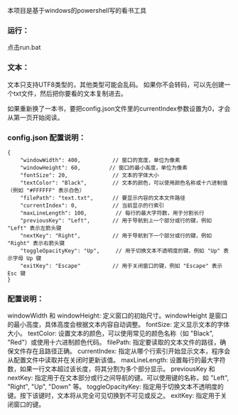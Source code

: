 本项目是基于windows的powershell写的看书工具

### 运行：
点击run.bat

### 文本：
文本只支持UTF8类型的，其他类型可能会乱码。
如果你不会转码，可以先创建一个txt文件，然后把你要看的文本复制进去。

如果重新换了一本书，要把config.json文件里的currentIndex参数设置为0，才会从第一页开始阅读。


### config.json 配置说明：

~~~
{
    "windowWidth": 400,          // 窗口的宽度，单位为像素
    "windowHeight": 60,         // 窗口的最小高度，单位为像素
    "fontSize": 20,              // 文本的字体大小
    "textColor": "Black",        // 文本的颜色，可以使用颜色名称或十六进制值（例如 "#FFFFFF" 表示白色）
    "filePath": "text.txt",      // 要显示内容的文本文件路径
    "currentIndex": 0,           // 当前显示的行索引
    "maxLineLength": 100,         // 每行的最大字符数，用于分割长行
    "previousKey": "Left",       // 用于导航到上一个部分或行的键，例如 "Left" 表示左箭头键
    "nextKey": "Right",          // 用于导航到下一个部分或行的键，例如 "Right" 表示右箭头键
    "toggleOpacityKey": "Up",     // 用于切换文本不透明度的键，例如 "Up" 表示字母 Up 键
    "exitKey": "Escape"          // 用于关闭窗口的键，例如 "Escape" 表示 Esc 键
}
~~~ 


### 配置说明：
windowWidth 和 windowHeight: 定义窗口的初始尺寸。windowHeight 是窗口的最小高度，具体高度会根据文本内容自动调整。
fontSize: 定义显示文本的字体大小。
textColor: 设置文本的颜色，可以使用常见的颜色名称（如 "Black", "Red"）或使用十六进制颜色代码。
filePath: 指定要读取的文本文件的路径，确保文件存在且路径正确。
currentIndex: 指定从哪个行索引开始显示文本，程序会从配置文件中读取并在关闭时更新该值。
maxLineLength: 设置每行的最大字符数，如果一行文本超过该长度，将其分割为多个部分显示。
previousKey 和 nextKey: 指定用于在文本部分或行之间导航的键。可以使用键的名称，如 "Left", "Right", "Up", "Down" 等。
toggleOpacityKey: 指定用于切换文本不透明度的键。按下该键时，文本将从完全可见切换到不可见或反之。
exitKey: 指定用于关闭窗口的键。
